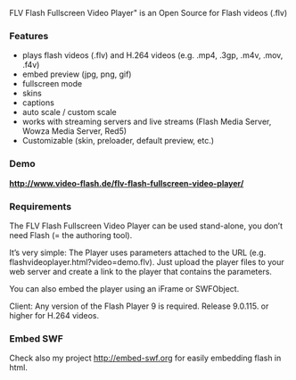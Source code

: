 FLV Flash Fullscreen Video Player" is an Open Source for Flash videos (.flv)

### Features ###
  * plays flash videos (.flv) and H.264 videos (e.g. .mp4, .3gp, .m4v, .mov, .f4v)
  * embed preview (jpg, png, gif)
  * fullscreen mode
  * skins
  * captions
  * auto scale / custom scale
  * works with streaming servers and live streams (Flash Media Server, Wowza Media Server, Red5)
  * Customizable (skin, preloader, default preview, etc.)


### Demo ###
**http://www.video-flash.de/flv-flash-fullscreen-video-player/**

### Requirements ###
The FLV Flash Fullscreen Video Player can be used stand-alone, you don’t need Flash (= the authoring tool).

It’s very simple: The Player uses parameters attached to the URL (e.g. flashvideoplayer.html?video=demo.flv). Just upload the player files to your web server and create a link to the player that contains the parameters.

You can also embed the player using an iFrame or SWFObject.

Client: Any version of the Flash Player 9 is required. Release 9.0.115. or higher for H.264 videos.

### Embed SWF ###
Check also my project http://embed-swf.org for easily embedding flash in html.